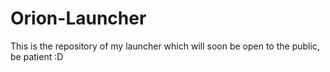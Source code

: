 # Orion-Launcher
This is the repository of my launcher which will soon be open to the public, be patient :D
